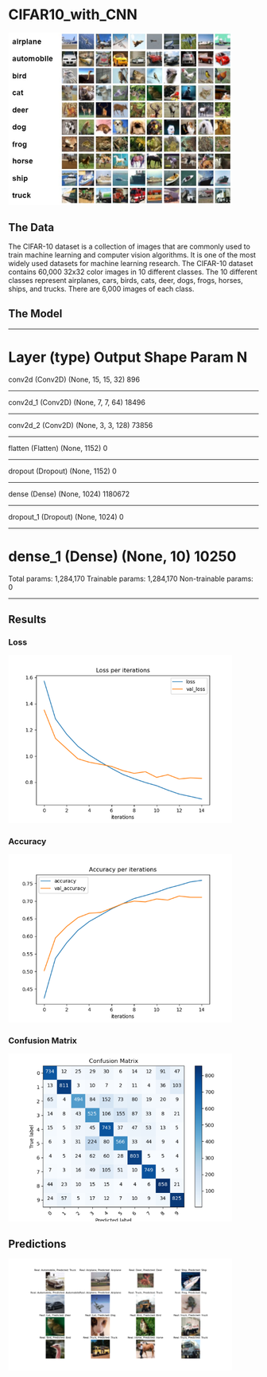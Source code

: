 # CIFAR10_with_CNN
<p align="left">
  <img src="Assets\cifar10.jpg" width="450">
</p>

## The Data
The CIFAR-10 dataset is a collection of images that are commonly used to train machine learning and computer vision algorithms. It is one of the most widely used datasets for machine learning research. The CIFAR-10 dataset contains 60,000 32x32 color images in 10 different classes. The 10 different classes represent airplanes, cars, birds, cats, deer, dogs, frogs, horses, ships, and trucks. There are 6,000 images of each class.

## The Model
_________________________________________________________________
Layer (type)                 Output Shape              Param N
=================================================================
conv2d (Conv2D)              (None, 15, 15, 32)        896
_________________________________________________________________
conv2d_1 (Conv2D)            (None, 7, 7, 64)          18496
_________________________________________________________________
conv2d_2 (Conv2D)            (None, 3, 3, 128)         73856
_________________________________________________________________
flatten (Flatten)            (None, 1152)              0
_________________________________________________________________
dropout (Dropout)            (None, 1152)              0
_________________________________________________________________
dense (Dense)                (None, 1024)              1180672
_________________________________________________________________
dropout_1 (Dropout)          (None, 1024)              0
_________________________________________________________________
dense_1 (Dense)              (None, 10)                10250
=================================================================
Total params: 1,284,170
Trainable params: 1,284,170
Non-trainable params: 0
_________________________________________________________________

## Results
### Loss
<p align="left">
  <img src="Assets\loss.png" width="450">
</p>

### Accuracy
<p align="left">
  <img src="Assets\accuracy.png" width="450">
</p>

### Confusion Matrix
<p align="left">
  <img src="Assets\confusion_matrix.png" width="450">
</p>

## Predictions
<p align="left">
  <img src="Assets\predictions.png" width="450">
</p>

